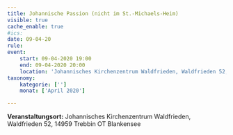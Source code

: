 ```yaml
---
title: Johannische Passion (nicht im St.-Michaels-Heim)
visible: true
cache_enable: true
#ics: 
date: 09-04-20
rule: 
event:
	start: 09-04-2020 19:00
	end: 09-04-2020 20:00
	location: 'Johannisches Kirchenzentrum Waldfrieden, Waldfrieden 52, 14959 Trebbin OT Blankensee'
taxonomy:
	kategorie: ['']
	monat: ['April 2020']

---
```




**Veranstaltungsort:** Johannisches Kirchenzentrum Waldfrieden, Waldfrieden 52, 14959 Trebbin OT Blankensee

